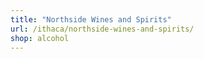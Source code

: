 ```yaml
---
title: "Northside Wines and Spirits"
url: /ithaca/northside-wines-and-spirits/
shop: alcohol
---
```

